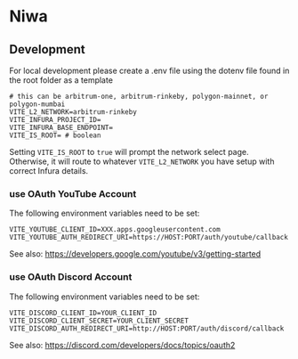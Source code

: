 # Niwa

## Development

For local development please create a .env file using the dotenv file found in the root folder as a template

```
# this can be arbitrum-one, arbitrum-rinkeby, polygon-mainnet, or polygon-mumbai
VITE_L2_NETWORK=arbitrum-rinkeby
VITE_INFURA_PROJECT_ID=
VITE_INFURA_BASE_ENDPOINT=
VITE_IS_ROOT= # boolean
```

Setting `VITE_IS_ROOT` to `true` will prompt the network select page.
Otherwise, it will route to whatever `VITE_L2_NETWORK` you have setup with correct Infura details.

### use OAuth YouTube Account

The following environment variables need to be set:

```
VITE_YOUTUBE_CLIENT_ID=XXX.apps.googleusercontent.com
VITE_YOUTUBE_AUTH_REDIRECT_URI=https://HOST:PORT/auth/youtube/callback
```

See also:
https://developers.google.com/youtube/v3/getting-started

### use OAuth Discord Account

The following environment variables need to be set:

```
VITE_DISCORD_CLIENT_ID=YOUR_CLIENT_ID
VITE_DISCORD_CLIENT_SECRET=YOUR_CLIENT_SECRET
VITE_DISCORD_AUTH_REDIRECT_URI=http://HOST:PORT/auth/discord/callback
```

See also:
https://discord.com/developers/docs/topics/oauth2
